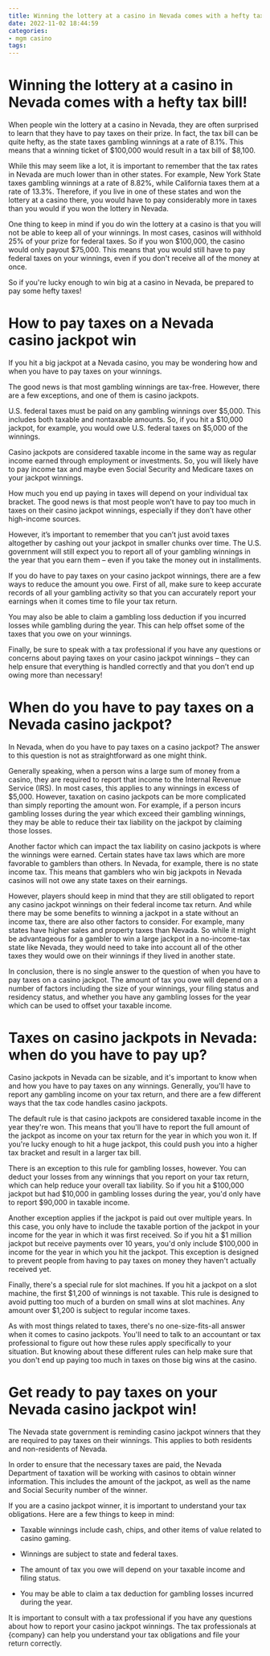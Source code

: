 ```yaml
---
title: Winning the lottery at a casino in Nevada comes with a hefty tax bill!
date: 2022-11-02 18:44:59
categories:
- mgm casino
tags:
---
```



#  Winning the lottery at a casino in Nevada comes with a hefty tax bill!

When people win the lottery at a casino in Nevada, they are often surprised to learn that they have to pay taxes on their prize. In fact, the tax bill can be quite hefty, as the state taxes gambling winnings at a rate of 8.1%. This means that a winning ticket of $100,000 would result in a tax bill of $8,100.

While this may seem like a lot, it is important to remember that the tax rates in Nevada are much lower than in other states. For example, New York State taxes gambling winnings at a rate of 8.82%, while California taxes them at a rate of 13.3%. Therefore, if you live in one of these states and won the lottery at a casino there, you would have to pay considerably more in taxes than you would if you won the lottery in Nevada.

One thing to keep in mind if you do win the lottery at a casino is that you will not be able to keep all of your winnings. In most cases, casinos will withhold 25% of your prize for federal taxes. So if you won $100,000, the casino would only payout $75,000. This means that you would still have to pay federal taxes on your winnings, even if you don't receive all of the money at once.

So if you're lucky enough to win big at a casino in Nevada, be prepared to pay some hefty taxes!

#  How to pay taxes on a Nevada casino jackpot win 

If you hit a big jackpot at a Nevada casino, you may be wondering how and when you have to pay taxes on your winnings. 

The good news is that most gambling winnings are tax-free. However, there are a few exceptions, and one of them is casino jackpots. 

U.S. federal taxes must be paid on any gambling winnings over $5,000. This includes both taxable and nontaxable amounts. So, if you hit a $10,000 jackpot, for example, you would owe U.S. federal taxes on $5,000 of the winnings. 

Casino jackpots are considered taxable income in the same way as regular income earned through employment or investments. So, you will likely have to pay income tax and maybe even Social Security and Medicare taxes on your jackpot winnings. 

How much you end up paying in taxes will depend on your individual tax bracket. The good news is that most people won’t have to pay too much in taxes on their casino jackpot winnings, especially if they don’t have other high-income sources. 

However, it’s important to remember that you can’t just avoid taxes altogether by cashing out your jackpot in smaller chunks over time. The U.S. government will still expect you to report all of your gambling winnings in the year that you earn them – even if you take the money out in installments. 

If you do have to pay taxes on your casino jackpot winnings, there are a few ways to reduce the amount you owe. First of all, make sure to keep accurate records of all your gambling activity so that you can accurately report your earnings when it comes time to file your tax return. 

You may also be able to claim a gambling loss deduction if you incurred losses while gambling during the year. This can help offset some of the taxes that you owe on your winnings. 

Finally, be sure to speak with a tax professional if you have any questions or concerns about paying taxes on your casino jackpot winnings – they can help ensure that everything is handled correctly and that you don’t end up owing more than necessary!

#  When do you have to pay taxes on a Nevada casino jackpot? 

In Nevada, when do you have to pay taxes on a casino jackpot? The answer to this question is not as straightforward as one might think.

Generally speaking, when a person wins a large sum of money from a casino, they are required to report that income to the Internal Revenue Service (IRS). In most cases, this applies to any winnings in excess of $5,000. However, taxation on casino jackpots can be more complicated than simply reporting the amount won. For example, if a person incurs gambling losses during the year which exceed their gambling winnings, they may be able to reduce their tax liability on the jackpot by claiming those losses.

Another factor which can impact the tax liability on casino jackpots is where the winnings were earned. Certain states have tax laws which are more favorable to gamblers than others. In Nevada, for example, there is no state income tax. This means that gamblers who win big jackpots in Nevada casinos will not owe any state taxes on their earnings. 

However, players should keep in mind that they are still obligated to report any casino jackpot winnings on their federal income tax return. And while there may be some benefits to winning a jackpot in a state without an income tax, there are also other factors to consider. For example, many states have higher sales and property taxes than Nevada. So while it might be advantageous for a gambler to win a large jackpot in a no-income-tax state like Nevada, they would need to take into account all of the other taxes they would owe on their winnings if they lived in another state. 

In conclusion, there is no single answer to the question of when you have to pay taxes on a casino jackpot. The amount of tax you owe will depend on a number of factors including the size of your winnings, your filing status and residency status, and whether you have any gambling losses for the year which can be used to offset your taxable income.

#  Taxes on casino jackpots in Nevada: when do you have to pay up? 

Casino jackpots in Nevada can be sizable, and it's important to know when and how you have to pay taxes on any winnings. Generally, you'll have to report any gambling income on your tax return, and there are a few different ways that the tax code handles casino jackpots.

The default rule is that casino jackpots are considered taxable income in the year they're won. This means that you'll have to report the full amount of the jackpot as income on your tax return for the year in which you won it. If you're lucky enough to hit a huge jackpot, this could push you into a higher tax bracket and result in a larger tax bill.

There is an exception to this rule for gambling losses, however. You can deduct your losses from any winnings that you report on your tax return, which can help reduce your overall tax liability. So if you hit a $100,000 jackpot but had $10,000 in gambling losses during the year, you'd only have to report $90,000 in taxable income.

Another exception applies if the jackpot is paid out over multiple years. In this case, you only have to include the taxable portion of the jackpot in your income for the year in which it was first received. So if you hit a $1 million jackpot but receive payments over 10 years, you'd only include $100,000 in income for the year in which you hit the jackpot. This exception is designed to prevent people from having to pay taxes on money they haven't actually received yet.

Finally, there's a special rule for slot machines. If you hit a jackpot on a slot machine, the first $1,200 of winnings is not taxable. This rule is designed to avoid putting too much of a burden on small wins at slot machines. Any amount over $1,200 is subject to regular income taxes.

As with most things related to taxes, there's no one-size-fits-all answer when it comes to casino jackpots. You'll need to talk to an accountant or tax professional to figure out how these rules apply specifically to your situation. But knowing about these different rules can help make sure that you don't end up paying too much in taxes on those big wins at the casino.

#  Get ready to pay taxes on your Nevada casino jackpot win!

The Nevada state government is reminding casino jackpot winners that they are required to pay taxes on their winnings. This applies to both residents and non-residents of Nevada.

In order to ensure that the necessary taxes are paid, the Nevada Department of taxation will be working with casinos to obtain winner information. This includes the amount of the jackpot, as well as the name and Social Security number of the winner.

If you are a casino jackpot winner, it is important to understand your tax obligations. Here are a few things to keep in mind:

* Taxable winnings include cash, chips, and other items of value related to casino gaming.

* Winnings are subject to state and federal taxes.

* The amount of tax you owe will depend on your taxable income and filing status.

* You may be able to claim a tax deduction for gambling losses incurred during the year.

It is important to consult with a tax professional if you have any questions about how to report your casino jackpot winnings. The tax professionals at {company} can help you understand your tax obligations and file your return correctly.